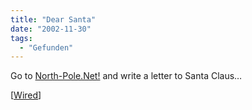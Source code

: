```yaml
---
title: "Dear Santa"
date: "2002-11-30"
tags:
  - "Gefunden"
---
```


Go to [North-Pole.Net!](https://web.archive.org/web/20030718173035/http://www.north-pole.net/ "Welcome to North-Pole.Net!") and write a letter to Santa Claus…

\[[Wired](https://web.archive.org/web/20030718173035/http://www.wired.com/news/holidays/0,1882,56609,00.html)\]
